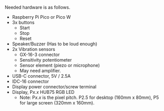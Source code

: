 Needed hardware is as follows.

- Raspberry Pi Pico or Pico W
- 3x buttons
    - Start
    - Stop
    - Reset
- Speaker/Buzzer (Has to be loud enough)
- 2x Vibration sensors
    - GX-16-3 connector
    - Sensitivity potentiometer
    - Sensor element (piezo or microphone)
    - May need amplifier.
- USB-C connector, 5V / 2.5A
- IDC-16 connector
- Display power connector/screw terminal
- Display, P*x.x* HUB75 RGB LED
    - Note: P*x.x* is the pixel pitch. P2.5 for desktop (160mm x 80mm), P5 for large screen (320mm x 160mm).
